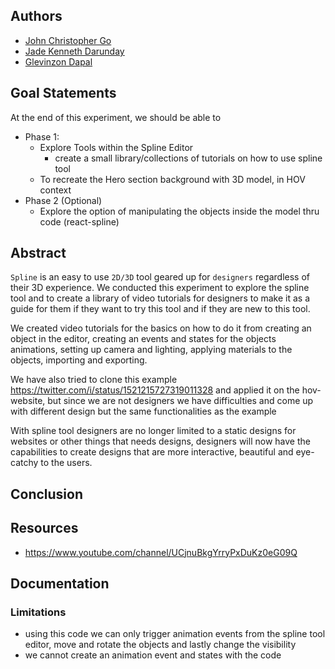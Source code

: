 ## Authors

- [John Christopher Go](https://app.identifi.com/profile/0099af4d3745a8b48852d88b4ab749f3)
- [Jade Kenneth Darunday](https://app.identifi.com/profile/0087dbbc26966e16f25d5505425dad8e)
- [Glevinzon Dapal](https://app.identifi.com/profile/00a0128bdc38887a855480f7c38ffe84)

## Goal Statements

At the end of this experiment, we should be able to
- Phase 1:
  - Explore Tools within the Spline Editor
    - create a small library/collections of tutorials on how to use spline tool
  - To recreate the Hero section background with 3D model, in HOV context 
- Phase 2 (Optional)
  - Explore the option of manipulating the objects inside the model thru code (react-spline)
## Abstract
  `Spline` is an easy to use `2D/3D` tool geared up for `designers` regardless of their 3D experience.
  We conducted this experiment to explore the spline tool and to create a library of video tutorials for 
  designers to make it as a guide for them if they want to try this tool and if they are new to this tool.
  
  We created video tutorials for the basics on how to do it from creating an object in the editor, creating an events and states
  for the objects animations, setting up camera and lighting, applying materials to the objects, importing and exporting.
  
  We have also tried to clone this example https://twitter.com/i/status/1521215727319011328 and applied it on the hov-website, 
  but since we are not designers we have difficulties and come up with different design but the same functionalities as the example
  
  With spline tool designers are no longer limited to a static designs for websites or other things that needs designs, designers will now
  have the capabilities to create designs that are more interactive, beautiful and eye-catchy to the users.
## Conclusion

## Resources
- https://www.youtube.com/channel/UCjnuBkgYrryPxDuKz0eG09Q

## Documentation
### Limitations
 - using this code we can only trigger animation events from the spline tool editor, move and rotate the objects and lastly change the visibility
 - we cannot create an animation event and states with the code
